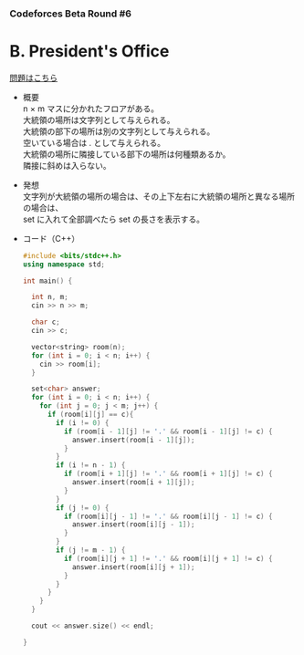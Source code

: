 ### Codeforces Beta Round #6

# B. President's Office

  [問題はこちら](https://codeforces.com/problemset/problem/6/B)
  
- 概要<br>
  n × m マスに分かれたフロアがある。<br>
  大統領の場所は文字列として与えられる。<br>
  大統領の部下の場所は別の文字列として与えられる。<br>
  空いている場合は . として与えられる。<br>
  大統領の場所に隣接している部下の場所は何種類あるか。<br>
  隣接に斜めは入らない。
  
  
- 発想<br>
  文字列が大統領の場所の場合は、その上下左右に大統領の場所と異なる場所の場合は、<br>
  set に入れて全部調べたら set の長さを表示する。

  
- コード（C++）

  ```cpp
  #include <bits/stdc++.h>
  using namespace std;

  int main() {

    int n, m;
    cin >> n >> m;

    char c;
    cin >> c;

    vector<string> room(n);
    for (int i = 0; i < n; i++) {
      cin >> room[i];
    }

    set<char> answer;
    for (int i = 0; i < n; i++) {
      for (int j = 0; j < m; j++) {
        if (room[i][j] == c){
          if (i != 0) {
            if (room[i - 1][j] != '.' && room[i - 1][j] != c) {
              answer.insert(room[i - 1][j]);
            }
          }
          if (i != n - 1) {
            if (room[i + 1][j] != '.' && room[i + 1][j] != c) {
              answer.insert(room[i + 1][j]);
            }
          }
          if (j != 0) {
            if (room[i][j - 1] != '.' && room[i][j - 1] != c) {
              answer.insert(room[i][j - 1]);
            }
          }
          if (j != m - 1) {
            if (room[i][j + 1] != '.' && room[i][j + 1] != c) {
              answer.insert(room[i][j + 1]);
            }
          }
        }
      }
    }

    cout << answer.size() << endl;

  }
  ```
    